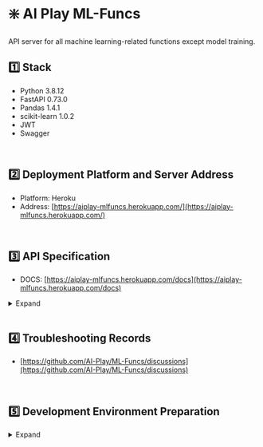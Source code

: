 # ❇️ AI Play ML-Funcs

API server for all machine learning-related functions except model training.

## :one: Stack

- Python 3.8.12
- FastAPI 0.73.0
- Pandas 1.4.1
- scikit-learn 1.0.2
- JWT
- Swagger

<br/>

## :two: Deployment Platform and Server Address

- Platform: Heroku
- Address: [https://aiplay-mlfuncs.herokuapp.com/](https://aiplay-mlfuncs.herokuapp.com/)

<br/>

## :three: API Specification

- DOCS: [https://aiplay-mlfuncs.herokuapp.com/docs](https://aiplay-mlfuncs.herokuapp.com/docs)

<details>
  <summary>Expand</summary>

| Method | URL                             | Description                                                           |
| ------ | ------------------------------- | --------------------------------------------------------------------- |
| POST   | /uploadfile                     | Upload dataset and convert to JSON                                    |
| POST   | /dataframe/head                 | Display the first N rows of the DataFrame                             |
| POST   | /dataframe/tail                 | Display the last N rows of the DataFrame                              |
| POST   | /dataframe/shape                | Display the number of rows and columns of the DataFrame               |
| POST   | /dataframe/dtype                | Display the type of each column in the DataFrame                      |
| POST   | /dataframe/columns              | Display the list of columns in the DataFrame                          |
| POST   | /dataframe/unique               | Display the list of unique values in a column                         |
| POST   | /dataframe/isna                 | Check for missing values in the DataFrame                             |
| POST   | /dataframe/corr                 | Display the correlation coefficients between columns in the DataFrame |
| POST   | /dataframe/describe             | Display the statistical summary of the DataFrame                      |
| POST   | /dataframe/col_condition        | Display data based on numerical conditions                            |
| POST   | /dataframe/loc                  | Display data based on index or column name conditions                 |
| POST   | /dataframe/iloc                 | Display data based on index or column order conditions                |
| POST   | /dataframe/transpose            | Transpose rows and columns of the DataFrame                           |
| POST   | /dataframe/groupby              | Group data according to specified conditions                          |
| POST   | /dataframe/drop                 | Remove rows or columns based on specified conditions                  |
| POST   | /dataframe/dropna               | Remove missing values from the DataFrame                              |
| POST   | /dataframe/rename               | Rename columns in the DataFrame                                       |
| POST   | /dataframe/sort_values          | Sort the DataFrame data according to specified conditions             |
| POST   | /dataframe/merge                | Merge two DataFrames based on specified conditions                    |
| POST   | /dataframe/concat               | Concatenate two DataFrames based on specified conditions              |
| POST   | /dataframe/set_column           | Create a new column based on specified conditions                     |
| POST   | /dataframe/feature_target_split | Separate features and target in the DataFrame                         |
| POST   | /dataframe/train_test_split     | Split the dataset into training, validation, and test sets            |
| POST   | /plot/boxplot                   | Visualize boxplots                                                    |
| POST   | /plot/histplot                  | Visualize histograms                                                  |
| POST   | /plot/countplot                 | Visualize frequency graphs                                            |
| POST   | /plot/scatterplot               | Visualize scatter plots                                               |

</details>

<br/>

## :four: Troubleshooting Records

- [https://github.com/AI-Play/ML-Funcs/discussions](https://github.com/AI-Play/ML-Funcs/discussions)

<br/>

## :five: Development Environment Preparation

<details>
  <summary>Expand</summary>

```
// Install required packages
pip install -r requirements.txt
```

##### Run

```
export MODIN_ENGINE=ray   # Modin will use Ray
export MODIN_ENGINE=dask  # Modin will use Dask

uvicorn main:app --reload
```

</details>
